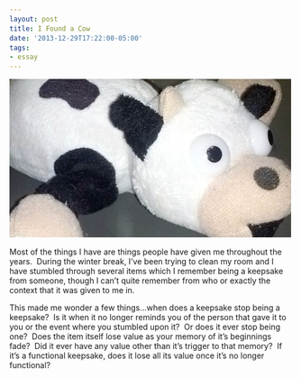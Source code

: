 ```yaml
---
layout: post
title: I Found a Cow
date: '2013-12-29T17:22:00-05:00'
tags:
- essay
---
```


![](/images/essays/cow.jpg)

Most of the things I have are things people have given me throughout the years.  During the winter break, I’ve been trying to clean my room and I have stumbled through several items which I remember being a keepsake from someone, though I can’t quite remember from who or exactly the context that it was given to me in.

This made me wonder a few things…when does a keepsake stop being a keepsake?  Is it when it no longer reminds you of the person that gave it to you or the event where you stumbled upon it?  Or does it ever stop being one?  Does the item itself lose value as your memory of it’s beginnings fade?  Did it ever have any value other than it’s trigger to that memory?  If it’s a functional keepsake, does it lose all its value once it’s no longer functional?
